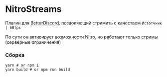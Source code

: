 # NitroStreams

Плагин для [BetterDiscord](https://betterdiscord.app), позволяющий стримить с качеством `Истотчник | 60fps`

По сути он активирует возможности Nitro, но работают только стримы (серверные ограничения)

### Сборка

```shell
yarn # or npm i
yarn build # or npm run build
```
